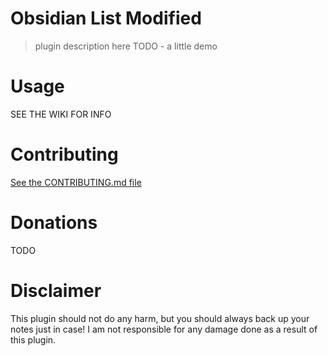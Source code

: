 # Obsidian List Modified

> plugin description here TODO - a little demo

# Usage

SEE THE WIKI FOR INFO

# Contributing

[See the CONTRIBUTING.md file](CONTRIBUTING.md)

# Donations

TODO

# Disclaimer

This plugin should not do any harm, but you should always back up your notes just in case! I am not responsible for any damage done as a result of this plugin.
